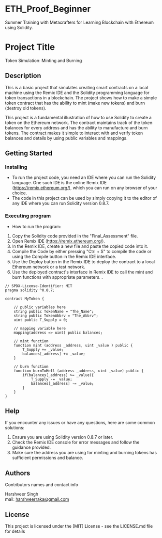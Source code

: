 # ETH_Proof_Beginner
Summer Training with Metacrafters for Learning Blockchain with Ethereum using Solidity.

# Project Title

Token Simulation: Minting and Burning

## Description

This is a basic project that simulates creating smart contracts on a local machine using the Remix IDE and the Solidity programming language for token transactions in a blockchain. The project shows how to make a simple token contract that has the ability to mint (make new tokens) and burn (destroy old tokens).

This project is a fundamental illustration of how to use Solidity to create a token on the Ethereum network. The contract maintains track of the token balances for every address and has the ability to manufacture and burn tokens. The contract makes it simple to interact with and verify token balances and details by using public variables and mappings.

## Getting Started

### Installing

* To run the project code, you need an IDE where you can run the Solidity language. One such IDE is the online Remix IDE (https://remix.ethereum.org/), which you can run on any browser of your choice.
* The code in this project can be used by simply copying it to the editor of any IDE where you can run Solidity version 0.8.7.

### Executing program

* How to run the program:
1. Copy the Solidity code provided in the "Final_Assessment" file.
2. Open Remix IDE (https://remix.ethereum.org/).
3. In the Remix IDE, create a new file and paste the copied code into it.
4. Compile the Code by either pressing "Ctrl + S" to compile the code or using the Compile button in the Remix IDE interface.
5. Use the Deploy button in the Remix IDE to deploy the contract to a local Ethereum network or a test network.
6. Use the deployed contract's interface in Remix IDE to call the mint and burn functions with appropriate parameters.
.


```solidity
// SPDX-License-Identifier: MIT
pragma solidity ^0.8.7;

contract MyToken {

    // public variables here
    string public TokenName = "The_Name";
    string public TokenAbbrv = "The_Abbrv";
    uint public T_Supply = 0;

    // mapping variable here
    mapping(address => uint) public balances;

    // mint function
    function mint (address _address, uint _value ) public {
        T_Supply += _value;
        balances[_address] += _value;
    }

    // burn function
    function burnToHell (address _address, uint _value) public {
        if(balances[_address] >= _value){
            T_Supply -= _value;
            balances[_address] -= _value;
        }
    }
}
```

## Help

If you encounter any issues or have any questions, here are some common solutions:

1. Ensure you are using Solidity version 0.8.7 or later.
2. Check the Remix IDE console for error messages and follow the guidance provided.
3. Make sure the address you are using for minting and burning tokens has sufficient permissions and balance.

## Authors

Contributors names and contact info

Harshveer Singh    
mail: harshveerraka@gmail.com


## License

This project is licensed under the [MIT] License - see the LICENSE.md file for details
